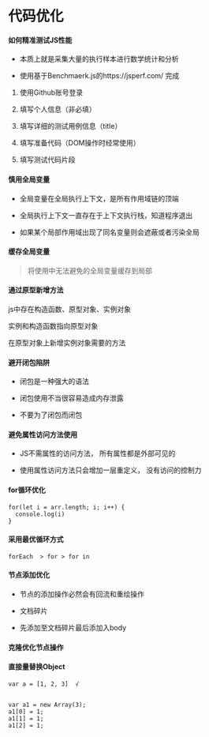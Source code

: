 # 代码优化

#### 如何精准测试JS性能

* 本质上就是采集大量的执行样本进行数学统计和分析

* 使用基于Benchmaerk.js的https://jsperf.com/ 完成

1. 使用Github账号登录

2. 填写个人信息（非必填）

3. 填写详细的测试用例信息（title）

4. 填写准备代码（DOM操作时经常使用）

5. 填写测试代码片段

#### 慎用全局变量

* 全局变量在全局执行上下文，是所有作用域链的顶端

* 全局执行上下文一直存在于上下文执行栈，知道程序退出

* 如果某个局部作用域出现了同名变量则会遮蔽或者污染全局

#### 缓存全局变量

> 将使用中无法避免的全局变量缓存到局部

#### 通过原型新增方法

js中存在构造函数、原型对象、实例对象

实例和构造函数指向原型对象

在原型对象上新增实例对象需要的方法

#### 避开闭包陷阱

* 闭包是一种强大的语法

* 闭包使用不当很容易造成内存泄露

* 不要为了闭包而闭包

#### 避免属性访问方法使用

* JS不需属性的访问方法， 所有属性都是外部可见的

* 使用属性访问方法只会增加一层重定义， 没有访问的控制力


#### for循环优化

```
for(let i = arr.length; i; i++) {
  console.log(i)
}
```

#### 采用最优循环方式

    forEach  > for > for in 


#### 节点添加优化

  * 节点的添加操作必然会有回流和重绘操作

  * 文档碎片 

  * 先添加至文档碎片最后添加入body

#### 克隆优化节点操作

#### 直接量替换Object

```
var a = [1, 2, 3]  √


var a1 = new Array(3);
a1[0] = 1;
a1[1] = 1;
a1[2] = 1;

```









